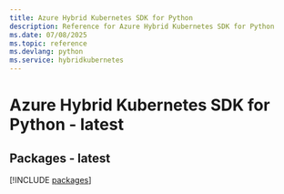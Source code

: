 ```yaml
---
title: Azure Hybrid Kubernetes SDK for Python
description: Reference for Azure Hybrid Kubernetes SDK for Python
ms.date: 07/08/2025
ms.topic: reference
ms.devlang: python
ms.service: hybridkubernetes
---
```

# Azure Hybrid Kubernetes SDK for Python - latest
## Packages - latest
[!INCLUDE [packages](hybrid-kubernetes-index.md)]